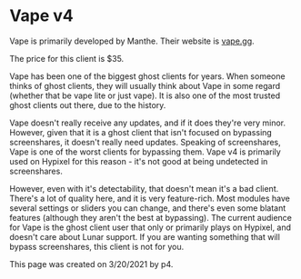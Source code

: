 # Vape v4

Vape is primarily developed by Manthe. Their website is [vape.gg](https://vape.gg/).

The price for this client is $35.

Vape has been one of the biggest ghost clients for years. When someone thinks of ghost clients, they will usually think about Vape in some regard \(whether that be vape lite or just vape\). It is also one of the most trusted ghost clients out there, due to the history.

Vape doesn't really receive any updates, and if it does they're very minor. However, given that it is a ghost client that isn't focused on bypassing screenshares, it doesn't really need updates. Speaking of screenshares, Vape is one of the worst clients for bypassing them. Vape v4 is primarily used on Hypixel for this reason - it's not good at being undetected in screenshares.

However, even with it's detectability, that doesn't mean it's a bad client. There's a lot of quality here, and it is very feature-rich. Most modules have several settings or sliders you can change, and there's even some blatant features \(although they aren't the best at bypassing\). The current audience for Vape is the ghost client user that only or primarily plays on Hypixel, and doesn't care about Lunar support. If you are wanting something that will bypass screenshares, this client is not for you.

This page was created on 3/20/2021 by p4.[  
](https://minecraftclients.gitbook.io/minecraftclients-faq/ghost-clients/premium)

